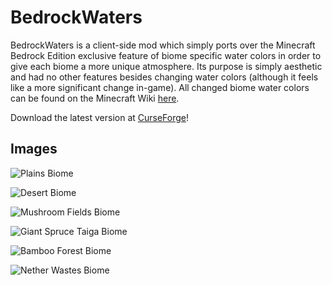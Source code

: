 # BedrockWaters
BedrockWaters is a client-side mod which simply ports over the Minecraft Bedrock Edition exclusive feature of biome specific water colors in order to give each biome a more unique atmosphere. Its purpose is simply aesthetic and had no other features besides changing water colors (although it feels like a more significant change in-game). All changed biome water colors can be found on the Minecraft Wiki [here](https://minecraft.gamepedia.com/Water#Bedrock_Edition).

Download the latest version at [CurseForge](https://www.curseforge.com/minecraft/mc-mods/bedrockwaters)!

## Images
![Plains Biome](https://i.imgur.com/4QvV9L6.png)

![Desert Biome](https://i.imgur.com/9FgJU10.png)

![Mushroom Fields Biome](https://i.imgur.com/uvc3aHR.png)

![Giant Spruce Taiga Biome](https://i.imgur.com/nuB0qht.png)

![Bamboo Forest Biome](https://i.imgur.com/S9Z9NOh.png)

![Nether Wastes Biome](https://i.imgur.com/qXE5Vwv.png)
